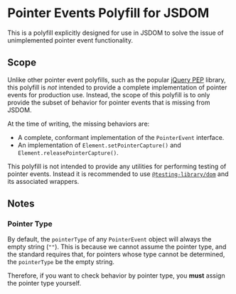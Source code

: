 # Pointer Events Polyfill for JSDOM

This is a polyfill explicitly designed for use in JSDOM to solve the issue of
unimplemented pointer event functionality.

## Scope

Unlike other pointer event polyfills, such as the popular [jQuery PEP]() library,
this polyfill is _not_ intended to provide a complete implementation of pointer
events for production use. Instead, the scope of this polyfill is to only
provide the subset of behavior for pointer events that is missing from JSDOM.

At the time of writing, the missing behaviors are:
 -  A complete, conformant implementation of the `PointerEvent` interface.
 -  An implementation of `Element.setPointerCapture()` and `Element.releasePointerCapture()`.

This polyfill is not intended to provide any utilities for performing testing
of pointer events. Instead it is recommended to use [`@testing-library/dom`]()
and its associated wrappers.

## Notes

### Pointer Type

By default, the `pointerType` of any `PointerEvent` object will always the
empty string (`""`). This is because we cannot assume the pointer type, and
the standard requires that, for pointers whose type cannot be determined, the
`pointerType` be the empty string.

Therefore, if you want to check behavior by pointer type, you **must** assign
the pointer type yourself.